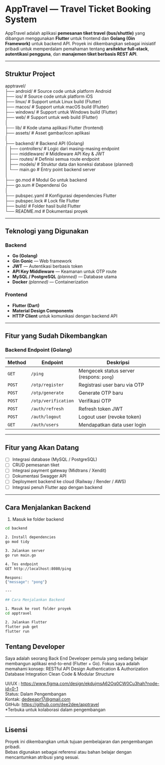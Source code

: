 # AppTravel — Travel Ticket Booking System

AppTravel adalah aplikasi **pemesanan tiket travel (bus/shuttle)** yang dibangun menggunakan **Flutter** untuk frontend dan **Golang (Gin Framework)** untuk backend API. 
Proyek ini dikembangkan sebagai inisiatif pribadi untuk memperdalam pemahaman tentang **arsitektur full-stack**, **autentikasi pengguna**, dan **manajemen tiket berbasis REST API**.

---

## Struktur Project

apptravel/  
├── android/       # Source code untuk platform Android  
├── ios/           # Source code untuk platform iOS  
├── linux/         # Support untuk Linux build (Flutter)  
├── macos/         # Support untuk macOS build (Flutter)  
├── windows/       # Support untuk Windows build (Flutter)  
├── web/           # Support untuk web build (Flutter)  
│  
├── lib/           # Kode utama aplikasi Flutter (frontend)  
├── assets/        # Asset gambar/icon aplikasi  
│  
├── backend/       # Backend API (Golang)  
│ ├── controllers/ # Logic dari masing-masing endpoint  
│ ├── middleware/  # Middleware API Key & JWT  
│ ├── routes/      # Definisi semua route endpoint  
│ ├── models/      # Struktur data dan koneksi database (planned)  
│ └── main.go      # Entry point backend server  
│  
├── go.mod         # Modul Go untuk backend  
├── go.sum         # Dependensi Go  
│  
├── pubspec.yaml   # Konfigurasi dependencies Flutter  
├── pubspec.lock   # Lock file Flutter  
├── build/         # Folder hasil build Flutter  
└── README.md      # Dokumentasi proyek  


---

## Teknologi yang Digunakan

### Backend
- **Go (Golang)**
- **Gin Gonic** — Web framework
- **JWT** — Autentikasi berbasis token
- **API Key Middleware** — Keamanan untuk OTP route
- **MySQL / PostgreSQL** *(planned)* — Database utama
- **Docker** *(planned)* — Containerization

### Frontend
- **Flutter (Dart)**
- **Material Design Components**
- **HTTP Client** untuk komunikasi dengan backend API

---

## Fitur yang Sudah Dikembangkan

### Backend Endpoint (Golang)
| Method | Endpoint | Deskripsi |
|--------|---------------------|------------------------------------------|
| `GET`  | `/ping`             | Mengecek status server (respons: `pong`) |
| `POST` | `/otp/register`     | Registrasi user baru via OTP             |
| `POST` | `/otp/generate`     | Generate OTP baru                        |
| `POST` | `/otp/verification` | Verifikasi OTP                           |
| `POST` | `/auth/refresh`     | Refresh token JWT                        |
| `POST` | `/auth/logout`      | Logout user (revoke token)               |
| `GET`  | `/auth/users`       | Mendapatkan data user login              |

---

## Fitur yang Akan Datang

- [ ] Integrasi database (MySQL / PostgreSQL)  
- [ ] CRUD pemesanan tiket  
- [ ] Integrasi payment gateway (Midtrans / Xendit)  
- [ ] Dokumentasi Swagger API  
- [ ] Deployment backend ke cloud (Railway / Render / AWS)  
- [ ] Integrasi penuh Flutter app dengan backend  

---

## Cara Menjalankan Backend

1. Masuk ke folder backend
```bash
cd backend

2. Install dependencies
go mod tidy

3. Jalankan server
go run main.go

4. Tes endpoint
GET http://localhost:8080/ping

Respons:
{"message": "pong"}

---

## Cara Menjalankan Backend

1. Masuk ke root folder proyek
cd apptravel

2. Jalankan Flutter
flutter pub get
flutter run

```

## Tentang Developer
Saya adalah seorang Back End Developer pemula yang sedang belajar membangun aplikasi end-to-end (Flutter + Go).
Fokus saya adalah memahami konsep:
RESTful API Design
Authentication & Authorization
Database Integration
Clean Code & Modular Structure

UI/UX : https://www.figma.com/design/ekdujmsA62Oq0CW0Cu3hah?node-id=0-1  
Status: Dalam Pengembangan  
Kontak: dedeeapr17@gmail.com  
GitHub: https://github.com/dee2dee/apptravel  
*Terbuka untuk kolaborasi dalam pengembangan  

---

## Lisensi
Proyek ini dikembangkan untuk tujuan pembelajaran dan pengembangan pribadi.  
Bebas digunakan sebagai referensi atau bahan belajar dengan mencantumkan atribusi yang sesuai.

